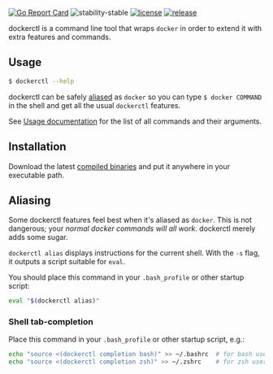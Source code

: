 [![Go Report Card](https://goreportcard.com/badge/github.com/softleader/dockerctl)](https://goreportcard.com/report/github.com/softleader/dockerctl)
![stability-stable](https://img.shields.io/badge/stability-stable-green.svg)
[![license](https://img.shields.io/github/license/softleader/dockerctl.svg)](./LICENSE)
[![release](https://img.shields.io/github/release/softleader/dockerctl.svg)](https://github.com/softleader/dockerctl/releases)

dockerctl is a command line tool that wraps `docker` in order to extend it with extra features and commands.

## Usage

``` sh
$ dockerctl --help 
```

dockerctl can be safely [aliased](#aliasing) as `docker` so you can type `$ docker COMMAND` in the shell and get all the usual `dockerctl` features.

See [Usage documentation](https://github.com/softleader/dockerctl/wiki) for the list of all commands and their arguments.

## Installation

Download the latest [compiled binaries](https://github.com/softleader/dockerctl/releases) and put it anywhere in your executable path.

## Aliasing

Some dockerctl features feel best when it's aliased as `docker`. This is not dangerous; your _normal docker commands will all work_. dockerctl merely adds some sugar.

`dockerctl alias` displays instructions for the current shell. With the `-s` flag, it
outputs a script suitable for `eval`.

You should place this command in your `.bash_profile` or other startup script:

``` sh
eval "$(dockerctl alias)"
```

### Shell tab-completion

Place this command in your `.bash_profile` or other startup script, e.g.:

``` sh
echo "source <(dockerctl completion bash)" >> ~/.bashrc  # for bash users
echo "source <(dockerctl completion zsh)" >> ~/.zshrc    # for zsh users
```

